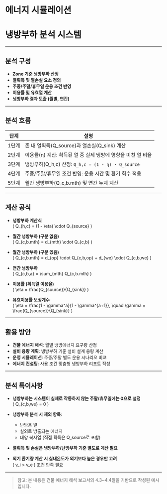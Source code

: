 # 에너지 시뮬레이션

# 냉방부하 분석 시스템

<!-- 
Introduction  
이 페이지는 건물 내 냉방부하(Zone Cooling Load)의 해석과 산정을 위한 분석 방법을 정리한 샘플입니다.  
냉방부하 계산은 열획득량(Q_source), 열손실량(Q_sink), 그리고 열획득 이용률(η)을 바탕으로 주중/주말/휴무일 등을 구분하여 월별로 계산됩니다.  
-->

---

## 분석 구성

- **Zone 기준 냉방부하 산정**
- **열획득 및 열손실 요소 정의**
- **주중/주말/휴무일 운용 조건 반영**
- **이용률 및 유효열 계산**
- **냉방부하 결과 도출 (월별, 연간)**

---

## 분석 흐름

| 단계 | 설명 |
|------|------|
| 1단계 | 존 내 열획득(Q_source)과 열손실(Q_sink) 계산 |
| 2단계 | 이용률(η) 계산: 획득된 열 중 실제 냉방에 영향을 미친 열 비율 |
| 3단계 | 냉방부하(Q_h,c) 산정: `Q_h,c = (1 - η) · Q_source` |
| 4단계 | 주중/주말/휴무일 조건 반영: 운용 시간 및 환기 회수 적용 |
| 5단계 | 월간 냉방부하(Q_c,b.mth) 및 연간 누계 계산 |

---

## 계산 공식

- **냉방부하 계산식**  
  \( Q_{h,c} = (1 - \eta) \cdot Q_{source} \)

- **월간 냉방부하 (구분 없음)**  
  \( Q_{c,b.mth} = d_{mth} \cdot Q_{c,b} \)

- **월간 냉방부하 (구분 있음)**  
  \( Q_{c,b.mth} = d_{op} \cdot Q_{c,b,op} + d_{we} \cdot Q_{c,b,we} \)

- **연간 냉방부하**  
  \( Q_{c,b,a} = \sum_{mth} Q_{c,b.mth} \)

- **이용률 (획득열 이용율)**  
  \( \eta = \frac{Q_{source}}{Q_{sink}} \)

- **유효이용률 보정계수**  
  \( \eta = \frac{1 - \gamma^a}{1 - \gamma^{a+1}}, \quad \gamma = \frac{Q_{source}}{Q_{sink}} \)

---

## 활용 방안

- **건물 에너지 해석**: 월별 냉방에너지 요구량 산정
- **설비 용량 계획**: 냉방부하 기준 설비 설계 용량 계산
- **운영 시뮬레이션**: 주중/주말 별도 운용 시나리오 비교
- **에너지 컨설팅**: 사용 조건 맞춤형 냉방부하 리포트 작성

---

## 분석 특이사항

- **냉방부하는 시스템이 실제로 작동하지 않는 주말/휴무일에는 0으로 설정**  
  \( Q_{c,b,we} = 0 \)

- **냉방부하 분석 시 제외 항목**:  
  - 난방용 열
  - 실외로 방출되는 에너지
  - 태양 복사열 (직접 획득은 Q_source로 포함)

- **열획득 및 손실은 냉방부하/난방부하 기준 별도로 계산 필요**

- **외기 환기량 계산 시 실내온도가 외기보다 높은 경우만 고려**  
  \( v_i > v_e \) 조건 만족 필요

---

> 참고: 본 내용은 건물 에너지 해석 보고서의 4.3~4.4절을 기반으로 작성된 예시입니다.
